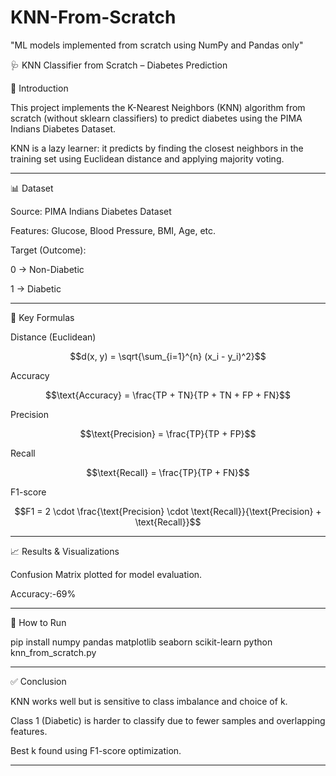 # KNN-From-Scratch
"ML models implemented from scratch using NumPy and Pandas only"


🩺 KNN Classifier from Scratch – Diabetes Prediction

📌 Introduction

This project implements the K-Nearest Neighbors (KNN) algorithm from scratch (without sklearn classifiers) to predict diabetes using the PIMA Indians Diabetes Dataset.

KNN is a lazy learner: it predicts by finding the closest neighbors in the training set using Euclidean distance and applying majority voting.


---

📊 Dataset

Source: PIMA Indians Diabetes Dataset

Features: Glucose, Blood Pressure, BMI, Age, etc.

Target (Outcome):

0 → Non-Diabetic

1 → Diabetic




---

🧮 Key Formulas

Distance (Euclidean)


$$d(x, y) = \sqrt{\sum_{i=1}^{n} (x_i - y_i)^2}$$

Accuracy


$$\text{Accuracy} = \frac{TP + TN}{TP + TN + FP + FN}$$

Precision


$$\text{Precision} = \frac{TP}{TP + FP}$$

Recall


$$\text{Recall} = \frac{TP}{TP + FN}$$

F1-score


$$F1 = 2 \cdot \frac{\text{Precision} \cdot \text{Recall}}{\text{Precision} + \text{Recall}}$$


---

📈 Results & Visualizations

Confusion Matrix plotted for model evaluation.

Accuracy:-69%





---

🚀 How to Run

pip install numpy pandas matplotlib seaborn scikit-learn
python knn_from_scratch.py


---

✅ Conclusion

KNN works well but is sensitive to class imbalance and choice of k.

Class 1 (Diabetic) is harder to classify due to fewer samples and overlapping features.

Best k found using F1-score optimization.



---
